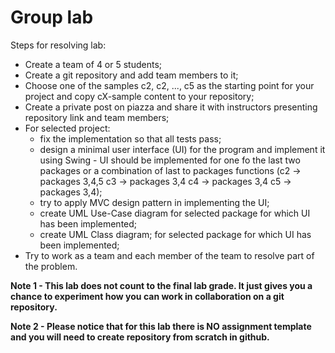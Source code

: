 # Group lab

Steps for resolving lab:
- Create a team of 4 or 5 students;
- Create a git repository and add team members to it;
- Choose one of the samples c2, c2, ..., c5 as the starting point for your project and copy cX-sample content to your repository;
- Create a private post on piazza and share it with instructors presenting repository link and team members;
- For selected project:
    * fix the implementation so that all tests pass;
    * design a minimal user interface (UI) for the program and implement it using Swing - UI should be implemented for one fo the last two packages or a combination of last to packages functions (c2 -> packages 3,4,5 c3 -> packages 3,4 c4 -> packages 3,4 c5 -> packages 3,4);
    * try to apply MVC design pattern in implementing the UI;
    * create UML Use-Case diagram for selected package for which UI has been implemented;
    * create UML Class diagram; for selected package for which UI has been implemented;
- Try to work as a team and each member of the team to resolve part of the problem.

**Note 1 - This lab does not count to the final lab grade. It just gives you a chance to experiment how you can work in collaboration on a git repository.**

**Note 2 - Please notice that for this lab there is NO assignment template and you will need to create repository from scratch in github.**    
